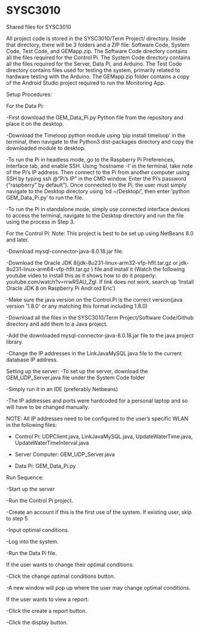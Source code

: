 # SYSC3010
 Shared files for SYSC3010
 
 All project code is stored in the SYSC3010/Term Project/ directory. Inside that directory, there will be 3 folders and a ZIP file: Software Code, System Code, Test Code, and GEMapp.zip. The Software Code directory contains all the files required for the Control Pi. The System Code directory contains all the files required for the Server, Data Pi, and Arduino. The Test Code directory contains files used for testing the system, primarily related to hardware testing with the Arduino. The GEMapp.zip folder contains a copy of the Android Studio project required to run the Monitoring App.

Setup Procedures:

For the Data Pi:

-First download the GEM_Data_Pi.py Python file from the repository and place it on the desktop. 

-Download the Timeloop python module using ‘pip install timeloop’ in the terminal, then navigate to the Python3 dist-packages directory and copy the downloaded module to desktop. 

-To run the Pi in headless mode, go to the Raspberry Pi Preferences, Interface tab, and enable SSH. Using ‘hostname -I’ in the terminal, take note of the Pi’s IP address. Then connect to the Pi from another computer using SSH by typing ssh @”Pi’s IP” in the CMD window. Enter the Pi’s password (“raspberry” by default”). Once connected to the Pi, the user must simply navigate to the Desktop directory using ‘cd ~/Desktop/’, then enter ‘python GEM_Data_Pi.py’ to run the file.

-To run the Pi in standalone mode, simply use connected interface devices to access the terminal, navigate to the Desktop directory and run the file using the process in Step 3.

For the Control Pi:
Note: This project is best to be set up using NetBeans 8.0 and later.

-Download mysql-connector-java-8.0.18.jar file.

-Download the Oracle JDK 8(jdk-8u231-linux-arm32-vfp-hflt.tar.gz or jdk-8u231-linux-arm64-vfp-hflt.tar.gz ) file and install it
(Watch the following youtube video to install this as it shows how to do it properly: youtube.com/watch?v=rrwRSAU_Zgl. If link does not work, search up ‘Install Oracle JDK 8 on Raspberry Pi Andr.oid Eric’)

-Make sure the java version on the Control Pi is the correct version(java version '1.8.0' or any matching this format including 1.8.0)

-Download all the files in the SYSC3010/Term Project/Software Code/Github directory and add them to a Java project.

-Add the downloaded mysql-connector-java-8.0.18.jar file to the java project library.

-Change the IP addresses in the LinkJavaMySQL.java file to the current database IP address. 



Setting up the server:
-To set up the server, download the GEM_UDP_Server.java file under the System Code folder

-Simply run it in an IDE (preferably Netbeans)

-The IP addresses and ports were hardcoded for a personal laptop and so will have to be changed manually. 


NOTE: All IP addresses need to be configured to the user’s specific WLAN in the following files:

- Control Pi: UDPClient.java, LinkJavaMySQL.java, UpdateWaterTime.java, UpdateWaterTimeInterval.java

- Server Computer: GEM_UDP_Server.java

- Data Pi: GEM_Data_Pi.py


Run Sequence:

-Start up the server

-Run the Control Pi project.

-Create an account if this is the first use of the system. If existing user, skip to step 5.

-Input optimal conditions.

-Log into the system.

-Run the Data Pi file.


 If the user wants to change their optimal conditions:
 
-Click the change optimal conditions button.

-A new window will pop up where the user may change optimal conditions.



 If the user wants to view a report:
 
-Click the create a report button.

-Click the display button. 


